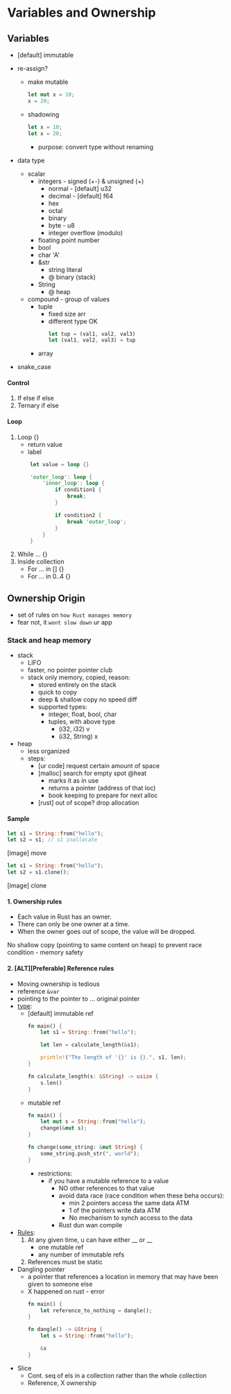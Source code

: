 # Variables and Ownership

## Variables
- [default] immutable
- re-assign?
    - make mutable
        ```rust
        let mut x = 10;
        x = 20;
        ```
    - shadowing
        ```rust
        let x = 10;
        let x = 20;
        ```
        - purpose: convert type without renaming
- data type
    - scalar
        - integers - signed (+-) & unsigned (+)
            - normal - [default] u32
            - decimal - [default] f64
            - hex
            - octal
            - binary
            - byte - u8
            - integer overflow (modulo)
        - floating point number
        - bool
        - char 'A'
        - &str
            - string literal 
            - @ binary (stack)
        - String
            - @ heap
    - compound - group of values
        - tuple
            - fixed size arr
            - different type OK
                ```rust
                let tup = (val1, val2, val3)
                let (val1, val2, val3) = tup
                ```
        - array
        
- snake_case
#### Control
1. If else if else
2. Ternary if else
#### Loop
1. Loop {}
    - return value
    - label
    ```rust
        let value = loop {}

        'outer_loop': loop {
            'inner_loop': loop {
                if condition1 {
                    break;
                }

                if condition2 {
                    break 'outer_loop';
                }
            }
        }
    ```
2. While ... {}
3. Inside collection
    - For ... in [] {}
    - For ... in 0..4 {}

## Ownership Origin
- set of rules on `how Rust manages memory`
- fear not, it `wont slow down` ur app
### Stack and heap memory
- stack
    - LIFO
    - faster, no pointer pointer club
    - stack only memory, copied, reason:
        - stored entirely on the stack
        - quick to copy
        - deep & shallow copy no speed diff
        - supported types:
            - integer, float, bool, char
            - tuples, with above type
                - (i32, i32) v
                - (i32, String) x
- heap
    - less organized
    - steps:
        - [ur code] request certain amount of space
        - [malloc] search for empty spot @heat
            - marks it as in use
            - returns a pointer (address of that loc)
            - book keeping to prepare for next alloc
        - [rust] out of scope? drop allocation

#### Sample
```rust
let s1 = String::from("hello");
let s2 = s1; // s1 inallocate
```
[image] move
```rust
let s1 = String::from("hello");
let s2 = s1.clone();
```
[image] clone

#### 1. Ownership rules
- Each value in Rust has an owner.
- There can only be one owner at a time.
- When the owner goes out of scope, the value will be dropped.

No shallow copy (pointing to same content on heap) to prevent race condition - memory safety

#### 2. [ALT][Preferable] Reference rules
- Moving ownership is tedious
- reference `&var`
- pointing to the pointer to ... original pointer
- <u>type</u>:
    - [default] immutable ref
        ```rust
        fn main() {
            let s1 = String::from("hello");

            let len = calculate_length(&s1);

            println!("The length of '{}' is {}.", s1, len);
        }

        fn calculate_length(s: &String) -> usize {
            s.len()
        }
        ```
    - mutable ref
        ```rust
        fn main() {
            let mut s = String::from("hello");
            change(&mut s);
        }

        fn change(some_string: &mut String) {
            some_string.push_str(", world");
        }
        ```
        - restrictions:
            - if you have a mutable reference to a value
                - NO other references to that value
                - avoid data race (race condition when these beha occurs):
                    - min 2 pointers access the same data ATM
                    - 1 of the pointers write data ATM
                    - No mechanism to synch access to the data
                - Rust dun wan compile
- <u>Rules</u>:
    1. At any given time, u can have either __ or __
        - one mutable ref
        - any number of immutable refs
    2. References must be static
- Dangling pointer
    - a pointer that references a location in memory that may have been given to someone else
    - X happened on rust - error
        ```rust
        fn main() {
            let reference_to_nothing = dangle();
        }

        fn dangle() -> &String {
            let s = String::from("hello");

            &s
        }
        ```
- Slice
    - Cont. seq of els in a collection rather than the whole collection
    - Reference, X ownership
